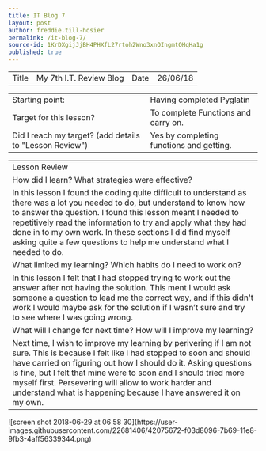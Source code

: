 ```yaml
---
title: IT Blog 7
layout: post
author: freddie.till-hosier
permalink: /it-blog-7/
source-id: 1KrDXgijJjBH4PHXfL27rtoh2Wno3xnOIngmtOHqHa1g
published: true
---
```

<table>
  <tr>
    <td>Title</td>
    <td>My 7th  I.T. Review Blog</td>
    <td>Date</td>
    <td>26/06/18</td>
  </tr>
</table>


<table>
  <tr>
    <td>Starting point:</td>
    <td>Having completed Pyglatin</td>
  </tr>
  <tr>
    <td>Target for this lesson?</td>
    <td>To complete Functions and carry on.</td>
  </tr>
  <tr>
    <td>Did I reach my target?
(add details to "Lesson Review")</td>
    <td>Yes by completing functions and getting.</td>
  </tr>
</table>


<table>
  <tr>
    <td>Lesson Review</td>
  </tr>
  <tr>
    <td>How did I learn? What strategies were effective?</td>
  </tr>
  <tr>
    <td>In this lesson I found the coding quite difficult to understand as there was a lot you needed to do, but understand to know how to answer the question. I found this lesson meant I needed to repetitively read the information to try and apply what they had done in to my own work. In these sections I did find myself asking quite a few questions to help me understand what I needed to do.</td>
  </tr>
  <tr>
    <td>What limited my learning? Which habits do I need to work on?</td>
  </tr>
  <tr>
    <td>In this lesson I felt that I had stopped trying to work out the answer after not having the solution. This ment I would ask someone a question to lead me the correct way, and if this didn't work I would maybe ask for the solution if I wasn’t sure and try to see where I was going wrong.</td>
  </tr>
  <tr>
    <td>What will I change for next time? How will I improve my learning?</td>
  </tr>
  <tr>
    <td>Next time, I wish to improve my learning by perivering if I am not sure. This is because I felt like I had stopped to soon and should have carried on figuring out how I should do it. Asking questions is fine, but I felt that mine were to soon and I should tried more myself first. Persevering will allow to work harder and understand what is happening because I have answered it on my own. </td>
  </tr>
</table>
![screen shot 2018-06-29 at 06 58 30](https://user-images.githubusercontent.com/22681406/42075672-f03d8096-7b69-11e8-9fb3-4aff56339344.png)


